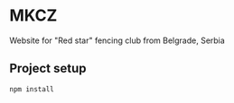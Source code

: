 # MKCZ
Website for "Red star" fencing club from Belgrade, Serbia


## Project setup
```
npm install
```
